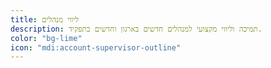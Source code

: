 ```yaml
---
title: ליווי מנהלים
description: תמיכה וליווי מקצועי למנהלים חדשים בארגון וחדשים בתפקיד.
color: "bg-lime"
icon: "mdi:account-supervisor-outline"
---
```

